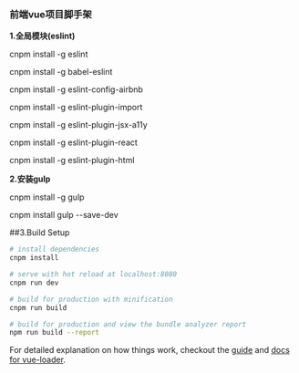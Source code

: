 ### 前端vue项目脚手架

**1.全局模块(eslint)**

cnpm install -g eslint 

cnpm install -g babel-eslint

cnpm install -g eslint-config-airbnb

cnpm install -g eslint-plugin-import

cnpm install -g eslint-plugin-jsx-a11y

cnpm install -g eslint-plugin-react

cnpm install -g eslint-plugin-html



**2.安装gulp**

cnpm install -g gulp

cnpm install gulp --save-dev


##3.Build Setup

``` bash
# install dependencies
cnpm install

# serve with hot reload at localhost:8080
cnpm run dev

# build for production with minification
cnpm run build

# build for production and view the bundle analyzer report
npm run build --report
```

For detailed explanation on how things work, checkout the [guide](http://vuejs-templates.github.io/webpack/) and [docs for vue-loader](http://vuejs.github.io/vue-loader).
